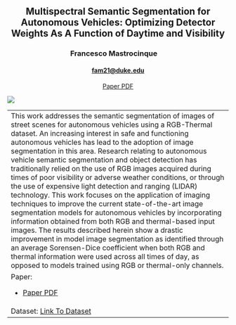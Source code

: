 <div align="center">

## Multispectral Semantic Segmentation for Autonomous Vehicles: Optimizing Detector Weights As A Function of Daytime and Visibility

### Francesco Mastrocinque     

#### fam21@duke.edu

[Paper PDF](main_text.pdf)
</div>

![](figure.png)

<table>
<colgroup>
<col style="width: 100%" />
</colgroup>
<tbody>
<tr class="odd">
<td style="text-align: left;">This work addresses the semantic segmentation of images of street scenes for autonomous vehicles using a RGB-Thermal dataset. An increasing interest in safe and functioning autonomous vehicles has lead to the adoption of image segmentation in this area. Research relating to autonomous vehicle semantic segmentation and object detection has traditionally relied on the use of RGB images acquired during times of poor visibility or adverse weather conditions, or through the use of expensive light detection and ranging (LIDAR) technology. This work focuses on the application of imaging techniques to improve the current state-of-the-art image segmentation models for autonomous vehicles by incorporating information obtained from both RGB and thermal-based input images. The results described herein show a drastic improvement in model image segmentation as identified through an average Sorensen-Dice coefficient when both RGB and thermal information were used across all times of day, as opposed to models trained using RGB or thermal-only channels.</td>
</tr>
<tr class="even">
<td style="text-align: left;">Paper:
<ul>
<li><a href="main_text.pdf">Paper PDF</a></li>
</ul></td>
</tr>
<tr class="odd">
<td style="text-align: left;">Dataset: <a href="https://drive.google.com/drive/folders/18BQFWRfhXzSuMloUmtiBRFrr6NSrf8Fw">Link To Dataset</a></td>
</tr>
</tbody>
</table>
